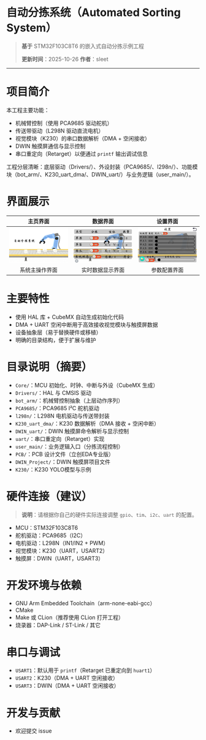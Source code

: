 # 自动分拣系统（Automated Sorting System）

> **基于** STM32F103C8T6 的嵌入式自动分拣示例工程
>
> **更新时间**：2025-10-26
> **作者**：sleet

---

# 项目简介

本工程主要功能：

* 机械臂控制（使用 PCA9685 驱动舵机）
* 传送带驱动（L298N 驱动直流电机）
* 视觉模块（K230）的串口数据解析（DMA + 空闲接收）
* DWIN 触摸屏通信与显示控制
* 串口重定向（Retarget）以便通过 `printf` 输出调试信息

工程分层清晰：底层驱动（Drivers/）、外设封装（PCA9685/、l298n/）、功能模块（bot_arm/、K230_uart_dma/、DWIN_uart/）与业务逻辑（user_main/）。
# 界面展示

| 主页界面 | 数据界面 | 设置界面 |
|:---:|:---:|:---:|
| ![主页界面](DWIN_Project/PSD/home.png) | ![数据界面](DWIN_Project/PSD/data.png) | ![设置界面](DWIN_Project/PSD/set.png) |
| 系统主操作界面 | 实时数据显示界面 | 参数配置界面 |
# 主要特性

* 使用 HAL 库 + CubeMX 自动生成初始化代码
* DMA + UART 空闲中断用于高效接收视觉模块与触摸屏数据
* 设备抽象层（易于替换硬件或移植）
* 明确的目录结构，便于扩展与维护

# 目录说明（摘要）

* `Core/`：MCU 初始化、时钟、中断与外设（CubeMX 生成）
* `Drivers/`：HAL 与 CMSIS 驱动
* `bot_arm/`：机械臂控制抽象（上层动作序列）
* `PCA9685/`：PCA9685 I²C 舵机驱动
* `l298n/`：L298N 电机驱动与传送带封装
* `K230_uart_dma/`：K230 数据解析（DMA 接收 + 空闲中断）
* `DWIN_uart/`：DWIN 触摸屏命令解析与显示控制
* `uart/`：串口重定向（Retarget）实现
* `user_main/`：业务逻辑入口（分拣流程控制）
* `PCB/`：PCB 设计文件（立创EDA专业版）
* `DWIN_Project/`：DWIN 触摸屏项目文件
* `K230/`：K230 YOLO模型与示例

# 硬件连接（建议）

> **说明**：请根据你自己的硬件实际连接调整 `gpio`、`tim`、`i2c`、`uart` 的配置。

* MCU：STM32F103C8T6
* 舵机驱动：PCA9685（I2C）
* 电机驱动：L298N（IN1/IN2 + PWM）
* 视觉模块：K230（UART，USART2）
* 触摸屏：DWIN（UART，USART3）

# 开发环境与依赖

* GNU Arm Embedded Toolchain（arm-none-eabi-gcc）
* CMake
* Make 或 CLion（推荐使用 CLion 打开工程）
* 烧录器：DAP-Link / ST-Link / 其它

# 串口与调试

* `USART1`：默认用于 `printf`（Retarget 已重定向到 `huart1`）
* `USART2`：K230（DMA + UART 空闲接收）
* `USART3`：DWIN（DMA + UART 空闲接收）

# 开发与贡献

* 欢迎提交 issue
